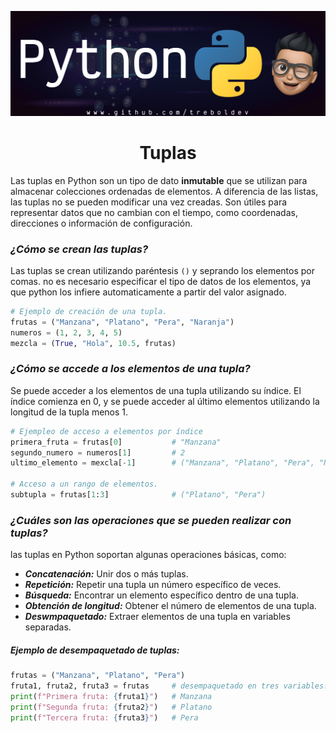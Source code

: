 ![Banner](/Python/Python_Github_Banner.png)

<div align="center"><h1>Tuplas</h2></div>

Las tuplas en Python son un tipo de dato **inmutable** que se utilizan para almacenar colecciones ordenadas de elementos. A diferencia de las listas, las tuplas no se pueden modificar una vez creadas. Son útiles para representar datos que no cambian con el tiempo, como coordenadas, direcciones o información de configuración.

### ***¿Cómo se crean las tuplas?***

Las tuplas se crean utilizando paréntesis `()` y seprando los elementos por comas. no es necesario especificar el tipo de datos de los elementos, ya que python los infiere automaticamente a partir del valor asignado.

```py
# Ejemplo de creación de una tupla. 
frutas = ("Manzana", "Platano", "Pera", "Naranja")
numeros = (1, 2, 3, 4, 5)
mezcla = (True, "Hola", 10.5, frutas)
```

### ***¿Cómo se accede a los elementos de una tupla?***

Se puede acceder a los elementos de una tupla utilizando su índice. El índice comienza en 0, y se puede acceder al último elementos utilizando la longitud de la tupla menos 1.

```py
# Ejempleo de acceso a elementos por índice
primera_fruta = frutas[0]           # "Manzana"
segundo_numero = numeros[1]         # 2
ultimo_elemento = mexcla[-1]        # ("Manzana", "Platano", "Pera", "Naranja")

# Acceso a un rango de elementos. 
subtupla = frutas[1:3]              # ("Platano", "Pera")
```

### ***¿Cuáles son las operaciones que se pueden realizar con tuplas?***

las tuplas en Python soportan algunas operaciones básicas, como:

- ***Concatenación:*** Unir dos o más tuplas.
- ***Repetición:*** Repetir una tupla un número específico de veces.
- ***Búsqueda:*** Encontrar un elemento específico dentro de una tupla.
- ***Obtención de longitud:*** Obtener el número de elementos de una tupla.
- ***Deswmpaquetado:*** Extraer elementos de una tupla en variables separadas.

##### ***Ejemplo de desempaquetado de tuplas:***

```py
frutas = ("Manzana", "Platano", "Pera")
fruta1, fruta2, fruta3 = frutas     # desempaquetado en tres variables.
print(f"Primera fruta: {fruta1}")   # Manzana
print(f"Segunda fruta: {fruta2}")   # Platano
print(f"Tercera fruta: {fruta3}")   # Pera
```

